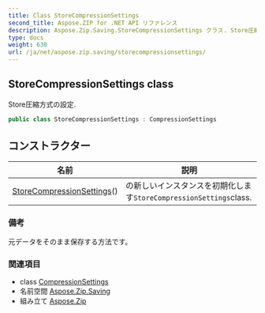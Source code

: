 ```yaml
---
title: Class StoreCompressionSettings
second_title: Aspose.ZIP for .NET API リファレンス
description: Aspose.Zip.Saving.StoreCompressionSettings クラス. Store圧縮方式の設定.
type: docs
weight: 630
url: /ja/net/aspose.zip.saving/storecompressionsettings/
---
```

## StoreCompressionSettings class

Store圧縮方式の設定.

```csharp
public class StoreCompressionSettings : CompressionSettings
```

## コンストラクター

| 名前 | 説明 |
| --- | --- |
| [StoreCompressionSettings](storecompressionsettings/)() | の新しいインスタンスを初期化します`StoreCompressionSettings`class. |

### 備考

元データをそのまま保存する方法です。

### 関連項目

* class [CompressionSettings](../compressionsettings/)
* 名前空間 [Aspose.Zip.Saving](../../aspose.zip.saving/)
* 組み立て [Aspose.Zip](../../)


